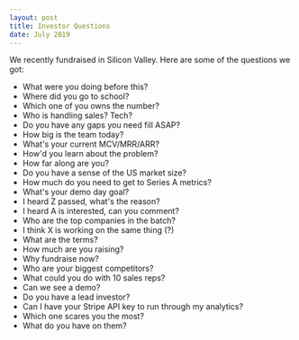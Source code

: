 ```yaml
---
layout: post
title: Investor Questions
date: July 2019
---
```

We recently fundraised in Silicon Valley. Here are some of the questions we got:

-   What were you doing before this?  
-   Where did you go to school?  
-   Which one of you owns the number?  
-   Who is handling sales? Tech?  
-   Do you have any gaps you need fill ASAP?  
-   How big is the team today?  
-   What's your current MCV/MRR/ARR?
-   How'd you learn about the problem?  
-   How far along are you?  
-   Do you have a sense of the US market size?
-   How much do you need to get to Series A metrics?  
-   What's your demo day goal?  
-   I heard Z passed, what's the reason?  
-   I heard A is interested, can you comment?  
-   Who are the top companies in the batch?  
-   I think X is working on the same thing (?)  
-   What are the terms?  
-   How much are you raising?  
-   Why fundraise now?  
-   Who are your biggest competitors?  
-   What could you do with 10 sales reps?  
-   Can we see a demo?  
-   Do you have a lead investor?  
-   Can I have your Stripe API key to run through my analytics?
-   Which one scares you the most?  
-   What do you have on them?